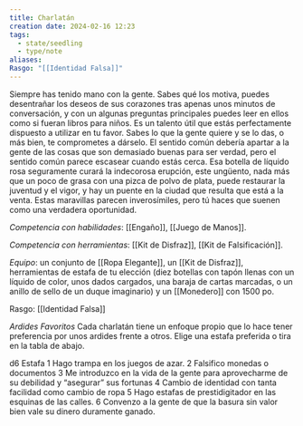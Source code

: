 ```yaml
---
title: Charlatán
creation date: 2024-02-16 12:23
tags:
  - state/seedling
  - type/note
aliases: 
Rasgo: "[[Identidad Falsa]]"
---
```



Siempre has tenido mano con la gente. Sabes qué los motiva, puedes desentrañar los deseos de sus corazones tras apenas unos minutos de conversación, y con un algunas preguntas principales puedes leer en ellos como si fueran libros para niños. Es un talento útil que estás perfectamente dispuesto a utilizar en tu favor.
Sabes lo que la gente quiere y se lo das, o más bien, te comprometes a dárselo. El sentido común debería apartar a la gente de las cosas que son demasiado buenas para ser verdad, pero el sentido común parece escasear cuando estás cerca. Esa botella de líquido rosa seguramente curará la indecorosa erupción, este ungüento, nada más que un poco de grasa con una pizca de polvo de plata, puede restaurar la juventud y el vigor, y hay un puente en la ciudad que resulta que
está a la venta. Estas maravillas parecen inverosímiles, pero tú haces que suenen como una verdadera oportunidad.

*Competencia con habilidades*: [[Engaño]], [[Juego de Manos]].

*Competencia con herramientas*: [[Kit de Disfraz]], [[Kit de Falsificación]].

*Equipo*: un conjunto de [[Ropa Elegante]], un [[Kit de Disfraz]], herramientas de estafa de tu elección (diez botellas con tapón llenas con un líquido de color, unos dados cargados, una baraja de cartas marcadas, o un anillo de sello de un duque imaginario) y un [[Monedero]] con 1500 po.

Rasgo: [[Identidad Falsa]]


*Ardides Favoritos*
Cada charlatán tiene un enfoque propio que lo hace tener preferencia por unos ardides frente a otros. Elige una estafa preferida o tira en la tabla de abajo.

d6         Estafa
1            Hago trampa en los juegos de azar.
2           Falsifico monedas o documentos
3           Me introduzco en la vida de la gente para aprovecharme de su debilidad y “asegurar” sus                 fortunas
4           Cambio de identidad con tanta facilidad como cambio de ropa
5           Hago estafas de prestidigitador en las esquinas de las calles.
6           Convenzo a la gente de que la basura sin valor bien vale su dinero duramente ganado.



